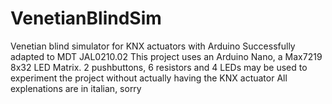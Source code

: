 # VenetianBlindSim
Venetian blind simulator for KNX actuators with Arduino
Successfully adapted to MDT JAL0210.02
This project uses an Arduino Nano, a Max7219 8x32 LED Matrix.
2 pushbuttons, 6 resistors and 4 LEDs may be used to experiment the project without actually having the KNX actuator
All explenations are in italian, sorry
